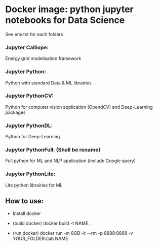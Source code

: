 # Docker image: python jupyter notebooks for Data Science

See env.txt for each folders


### Jupyter Calliope:

Energy grid modelisation framework

### Jupyter Python:

Python with standard Data & ML librairies

### Jupyter PythonCV:

Python for computer vision application (OpendCV) and Deep-Learning packages

### Jupyter PythonDL:

Python for Deep-Learning

### Jupyter PythonFull: (Shall be rename)

Full python for ML and NLP application (include Google query)

### Jupyter PythonLite:

Lite python librairies for ML



## How to use:

- Install docker

- (build docker) docker build -t NAME .

- (run docker)   docker run -m 8GB -it --rm -p 8888:8888 -v YOUR_FOLDER:/lab NAME